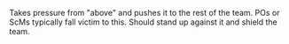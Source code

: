 Takes pressure from "above" and pushes it to the rest of the team. 
POs or ScMs typically fall victim to this. Should stand up against it and shield the team.